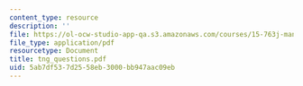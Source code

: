 ```yaml
---
content_type: resource
description: ''
file: https://ol-ocw-studio-app-qa.s3.amazonaws.com/courses/15-763j-manufacturing-system-and-supply-chain-design-spring-2005/5ab7df537d2558eb3000bb947aac09eb_tng_questions.pdf
file_type: application/pdf
resourcetype: Document
title: tng_questions.pdf
uid: 5ab7df53-7d25-58eb-3000-bb947aac09eb
---
```

